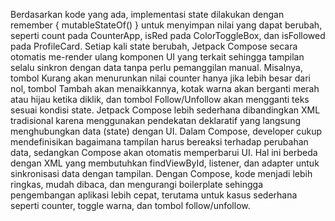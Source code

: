 Berdasarkan kode yang ada, implementasi state dilakukan dengan remember { mutableStateOf() } untuk menyimpan nilai yang dapat berubah, seperti count pada CounterApp, isRed pada ColorToggleBox, dan isFollowed pada ProfileCard. Setiap kali state berubah, Jetpack Compose secara otomatis me-render ulang komponen UI yang terkait sehingga tampilan selalu sinkron dengan data tanpa perlu pemanggilan manual. Misalnya, tombol Kurang akan menurunkan nilai counter hanya jika lebih besar dari nol, tombol Tambah akan menaikkannya, kotak warna akan berganti merah atau hijau ketika diklik, dan tombol Follow/Unfollow akan mengganti teks sesuai kondisi state.
Jetpack Compose lebih sederhana dibandingkan XML tradisional karena menggunakan pendekatan deklaratif yang langsung menghubungkan data (state) dengan UI. Dalam Compose, developer cukup mendefinisikan bagaimana tampilan harus bereaksi terhadap perubahan data, sedangkan Compose akan otomatis memperbarui UI. Hal ini berbeda dengan XML yang membutuhkan findViewById, listener, dan adapter untuk sinkronisasi data dengan tampilan. Dengan Compose, kode menjadi lebih ringkas, mudah dibaca, dan mengurangi boilerplate sehingga pengembangan aplikasi lebih cepat, terutama untuk kasus sederhana seperti counter, toggle warna, dan tombol follow/unfollow.

